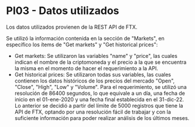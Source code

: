 # PI03 - Datos utilizados

Los datos utilizados provienen de la REST API de FTX.

Se utilizó la información contenida en la sección de "Markets", en específico los ítems de "Get markets" y "Get historical prices":


* Get markets: Se utilizaron las variables "name" y "price", las cuales indican el nombre de la criptomoneda y el precio a la que se encuentra la misma en el momento de hacer el requerimiento a la API.
* Get historical prices: Se utilizaron todas sus variables, las cuales contienen los datos históricos de los precios del mercado "Open", "Close", "High", "Low" y "Volume". Para el requerimiento, se utilizó una resolución de 86400 segundos, lo que equivale a un día, una fecha de inicio en el 01-ene-2020 y una fecha final establecida en el 31-dic-22. Lo anterior se decidió a partir del límite de 5000 registros que tiene la API  de FTX, optando por una resolución fácil de trabajar y con la suficiente información para poder realizar análisis de los últimos meses.
